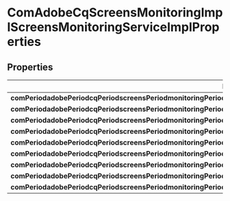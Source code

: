 
# ComAdobeCqScreensMonitoringImplScreensMonitoringServiceImplProperties

## Properties
Name | Type | Description | Notes
------------ | ------------- | ------------- | -------------
**comPeriodadobePeriodcqPeriodscreensPeriodmonitoringPeriodimplPeriodScreensMonitoringServiceImplPeriodprojectPath** | [**ConfigNodePropertyArray**](ConfigNodePropertyArray.md) |  |  [optional]
**comPeriodadobePeriodcqPeriodscreensPeriodmonitoringPeriodimplPeriodScreensMonitoringServiceImplPeriodscheduleFrequency** | [**ConfigNodePropertyString**](ConfigNodePropertyString.md) |  |  [optional]
**comPeriodadobePeriodcqPeriodscreensPeriodmonitoringPeriodimplPeriodScreensMonitoringServiceImplPeriodpingTimeout** | [**ConfigNodePropertyInteger**](ConfigNodePropertyInteger.md) |  |  [optional]
**comPeriodadobePeriodcqPeriodscreensPeriodmonitoringPeriodimplPeriodScreensMonitoringServiceImplPeriodrecipients** | [**ConfigNodePropertyString**](ConfigNodePropertyString.md) |  |  [optional]
**comPeriodadobePeriodcqPeriodscreensPeriodmonitoringPeriodimplPeriodScreensMonitoringServiceImplPeriodsmtpserver** | [**ConfigNodePropertyString**](ConfigNodePropertyString.md) |  |  [optional]
**comPeriodadobePeriodcqPeriodscreensPeriodmonitoringPeriodimplPeriodScreensMonitoringServiceImplPeriodsmtpport** | [**ConfigNodePropertyInteger**](ConfigNodePropertyInteger.md) |  |  [optional]
**comPeriodadobePeriodcqPeriodscreensPeriodmonitoringPeriodimplPeriodScreensMonitoringServiceImplPeriodusetls** | [**ConfigNodePropertyBoolean**](ConfigNodePropertyBoolean.md) |  |  [optional]
**comPeriodadobePeriodcqPeriodscreensPeriodmonitoringPeriodimplPeriodScreensMonitoringServiceImplPeriodusername** | [**ConfigNodePropertyString**](ConfigNodePropertyString.md) |  |  [optional]
**comPeriodadobePeriodcqPeriodscreensPeriodmonitoringPeriodimplPeriodScreensMonitoringServiceImplPeriodpassword** | [**ConfigNodePropertyString**](ConfigNodePropertyString.md) |  |  [optional]



